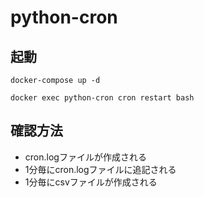 # python-cron

## 起動

```docker-compose up -d```

```docker exec python-cron cron restart bash```

## 確認方法

- cron.logファイルが作成される
- 1分毎にcron.logファイルに追記される
- 1分毎にcsvファイルが作成される
